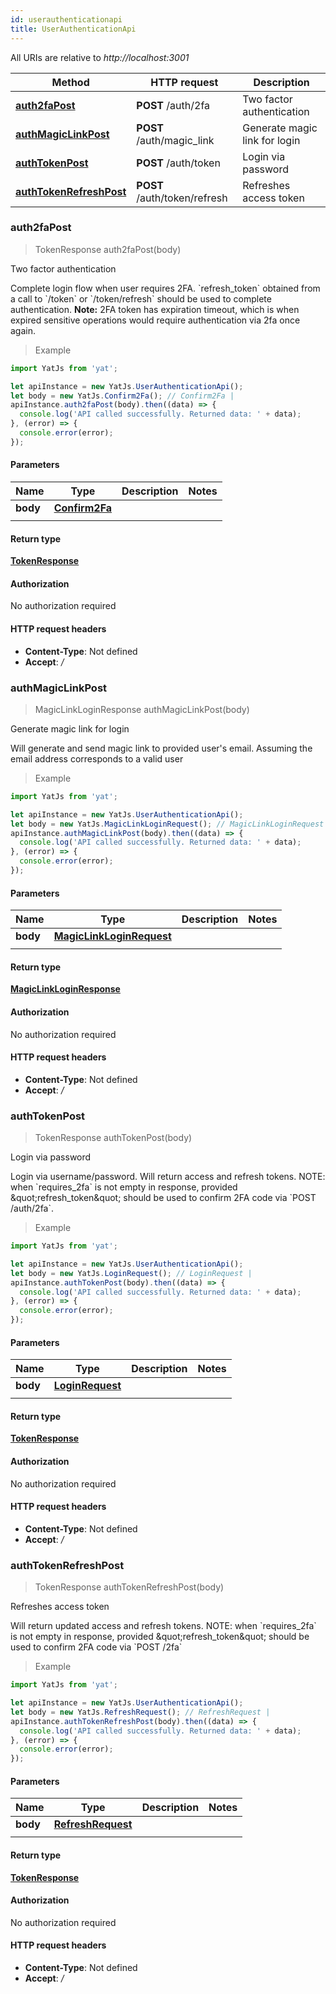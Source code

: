 ```yaml
---
id: userauthenticationapi
title: UserAuthenticationApi
---
```


All URIs are relative to *http://localhost:3001*

Method | HTTP request | Description
------------- | ------------- | -------------
[**auth2faPost**](UserAuthenticationApi.md#auth2faPost) | **POST** /auth/2fa |  Two factor authentication
[**authMagicLinkPost**](UserAuthenticationApi.md#authMagicLinkPost) | **POST** /auth/magic_link |  Generate magic link for login
[**authTokenPost**](UserAuthenticationApi.md#authTokenPost) | **POST** /auth/token |  Login via password
[**authTokenRefreshPost**](UserAuthenticationApi.md#authTokenRefreshPost) | **POST** /auth/token/refresh |  Refreshes access token



### auth2faPost

> TokenResponse auth2faPost(body)

 Two factor authentication

Complete login flow when user requires 2FA. &#x60;refresh_token&#x60; obtained from a call to &#x60;/token&#x60; or &#x60;/token/refresh&#x60; should be used to complete authentication. **Note:** 2FA token has expiration timeout, which is when expired sensitive operations would require authentication via 2fa once again.

> Example

```javascript
import YatJs from 'yat';

let apiInstance = new YatJs.UserAuthenticationApi();
let body = new YatJs.Confirm2Fa(); // Confirm2Fa | 
apiInstance.auth2faPost(body).then((data) => {
  console.log('API called successfully. Returned data: ' + data);
}, (error) => {
  console.error(error);
});

```

#### Parameters


Name | Type | Description  | Notes
------------- | ------------- | ------------- | -------------
**body** | [**Confirm2Fa**](../sdk_nodejs_index#Confirm2Fa)
|  | 

#### Return type


[**TokenResponse**](../sdk_nodejs_index#TokenResponse)


#### Authorization

No authorization required

#### HTTP request headers

- **Content-Type**: Not defined
- **Accept**: */*


### authMagicLinkPost

> MagicLinkLoginResponse authMagicLinkPost(body)

 Generate magic link for login

Will generate and send magic link to provided user&#39;s email. Assuming the email address corresponds to a valid user

> Example

```javascript
import YatJs from 'yat';

let apiInstance = new YatJs.UserAuthenticationApi();
let body = new YatJs.MagicLinkLoginRequest(); // MagicLinkLoginRequest | 
apiInstance.authMagicLinkPost(body).then((data) => {
  console.log('API called successfully. Returned data: ' + data);
}, (error) => {
  console.error(error);
});

```

#### Parameters


Name | Type | Description  | Notes
------------- | ------------- | ------------- | -------------
**body** | [**MagicLinkLoginRequest**](../sdk_nodejs_index#MagicLinkLoginRequest)
|  | 

#### Return type


[**MagicLinkLoginResponse**](../sdk_nodejs_index#MagicLinkLoginResponse)


#### Authorization

No authorization required

#### HTTP request headers

- **Content-Type**: Not defined
- **Accept**: */*


### authTokenPost

> TokenResponse authTokenPost(body)

 Login via password

Login via username/password. Will return access and refresh tokens. NOTE: when &#x60;requires_2fa&#x60; is not empty in response, provided \&quot;refresh_token\&quot; should be used to confirm 2FA code via &#x60;POST /auth/2fa&#x60;.

> Example

```javascript
import YatJs from 'yat';

let apiInstance = new YatJs.UserAuthenticationApi();
let body = new YatJs.LoginRequest(); // LoginRequest | 
apiInstance.authTokenPost(body).then((data) => {
  console.log('API called successfully. Returned data: ' + data);
}, (error) => {
  console.error(error);
});

```

#### Parameters


Name | Type | Description  | Notes
------------- | ------------- | ------------- | -------------
**body** | [**LoginRequest**](../sdk_nodejs_index#LoginRequest)
|  | 

#### Return type


[**TokenResponse**](../sdk_nodejs_index#TokenResponse)


#### Authorization

No authorization required

#### HTTP request headers

- **Content-Type**: Not defined
- **Accept**: */*


### authTokenRefreshPost

> TokenResponse authTokenRefreshPost(body)

 Refreshes access token

Will return updated access and refresh tokens. NOTE: when &#x60;requires_2fa&#x60; is not empty in response, provided \&quot;refresh_token\&quot; should be used to confirm 2FA code via &#x60;POST /2fa&#x60;

> Example

```javascript
import YatJs from 'yat';

let apiInstance = new YatJs.UserAuthenticationApi();
let body = new YatJs.RefreshRequest(); // RefreshRequest | 
apiInstance.authTokenRefreshPost(body).then((data) => {
  console.log('API called successfully. Returned data: ' + data);
}, (error) => {
  console.error(error);
});

```

#### Parameters


Name | Type | Description  | Notes
------------- | ------------- | ------------- | -------------
**body** | [**RefreshRequest**](../sdk_nodejs_index#RefreshRequest)
|  | 

#### Return type


[**TokenResponse**](../sdk_nodejs_index#TokenResponse)


#### Authorization

No authorization required

#### HTTP request headers

- **Content-Type**: Not defined
- **Accept**: */*

